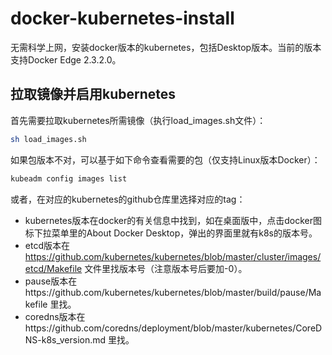 # docker-kubernetes-install
无需科学上网，安装docker版本的kubernetes，包括Desktop版本。当前的版本支持Docker Edge 2.3.2.0。

## 拉取镜像并启用kubernetes

首先需要拉取kubernetes所需镜像（执行load_images.sh文件）：
```bash
sh load_images.sh
```
如果包版本不对，可以基于如下命令查看需要的包（仅支持Linux版本Docker）：
```bash
kubeadm config images list
```
或者，在对应的kubernetes的github仓库里选择对应的tag：
* kubernetes版本在docker的有关信息中找到，如在桌面版中，点击docker图标下拉菜单里的About Docker Desktop，弹出的界面里就有k8s的版本号。
* etcd版本在 https://github.com/kubernetes/kubernetes/blob/master/cluster/images/etcd/Makefile 文件里找版本号（注意版本号后要加-0）。
* pause版本在https://github.com/kubernetes/kubernetes/blob/master/build/pause/Makefile 里找。
* coredns版本在https://github.com/coredns/deployment/blob/master/kubernetes/CoreDNS-k8s_version.md 里找。

